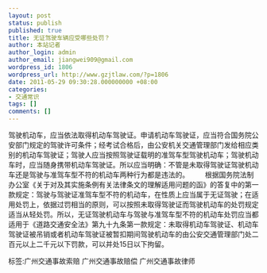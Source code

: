 ```yaml
---
layout: post
status: publish
published: true
title: 无证驾驶车辆应受哪些处罚？
author: 本站记者
author_login: admin
author_email: jiangwei909@gmail.com
wordpress_id: 1806
wordpress_url: http://www.gzjtlaw.com/?p=1806
date: 2011-05-29 09:30:28.000000000 +08:00
categories:
- 交通常识
tags: []
comments: []
---
```

驾驶机动车，应当依法取得机动车驾驶证。申请机动车驾驶证，应当符合国务院公安部门规定的驾驶许可条件；经考试合格后，由公安机关交通管理部门发给相应类别的机动车驾驶证；驾驶人应当按照驾驶证载明的准驾车型驾驶机动车；驾驶机动车时，应当随身携带机动车驾驶证。所以应当明确：不管是未取得驾驶证驾驶机动车还是驾驶与准驾车型不符的机动车两种行为都是违法的。 　　根据国务院法制办公室《关于对及其实施条例有关法律条文的理解适用问题的函》的答复中的第一款规定：驾驶与驾驶证准驾车型不符的机动车，在性质上应当属于无证驾驶；在适用处罚上，依据过罚相当的原则，可以按照未取得驾驶证而驾驶机动车的处罚规定适当从轻处罚。所以，无证驾驶机动车与驾驶与准驾车型不符的机动车处罚应当都适用于《道路交通安全法》第九十九条第一款规定：未取得机动车驾驶证、机动车驾驶证被吊销或者机动车驾驶证被暂扣期间驾驶机动车的由公安交通管理部门处二百元以上二千元以下罚款，可以并处15日以下拘留。 标签:广州交通事故索赔 广州交通事故赔偿 广州交通事故律师
